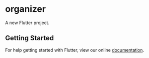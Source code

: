 # organizer

A new Flutter project.

## Getting Started

For help getting started with Flutter, view our online
[documentation](https://flutter.io/).
